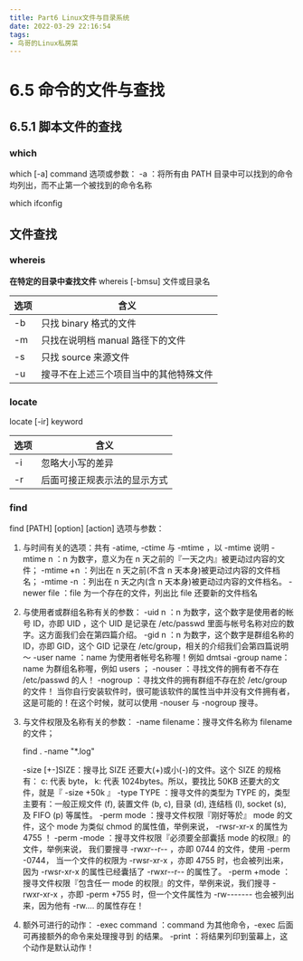 ```yaml
---
title: Part6 Linux文件与目录系统
date: 2022-03-29 22:16:54
tags:
- 鸟哥的Linux私房菜
---
```





# 6.5 命令的文件与查找

## 6.5.1 脚本文件的查找

### which
which [-a] command
选项或参数：
-a ：将所有由 PATH 目录中可以找到的命令均列出，而不止第一个被找到的命令名称

which ifconfig


## 文件查找

### whereis
**在特定的目录中查找文件**
whereis [-bmsu] 文件或目录名

|选项 | 含义|
|---|---|
|-b    |只找 binary 格式的文件|
|-m    |只找在说明档 manual 路径下的文件|
|-s    |只找 source 来源文件|
|-u    |搜寻不在上述三个项目当中的其他特殊文件|

### locate
locate [-ir] keyword

|选项 | 含义|
|---|---|
|-i  |忽略大小写的差异|
|-r  |后面可接正规表示法的显示方式|


### find
find [PATH] [option] [action]
选项与参数：
1. 与时间有关的选项：共有 -atime, -ctime 与 -mtime ，以 -mtime 说明
   -mtime  n ：n 为数字，意义为在 n 天之前的『一天之内』被更动过内容的文件；
   -mtime +n ：列出在 n 天之前(不含 n 天本身)被更动过内容的文件档名；
   -mtime -n ：列出在 n 天之内(含 n 天本身)被更动过内容的文件档名。
   -newer file ：file 为一个存在的文件，列出比 file 还要新的文件档名

2. 与使用者或群组名称有关的参数：
-uid n ：n 为数字，这个数字是使用者的帐号 ID，亦即 UID ，这个 UID 是记录在
        /etc/passwd 里面与帐号名称对应的数字。这方面我们会在第四篇介绍。
-gid n ：n 为数字，这个数字是群组名称的 ID，亦即 GID，这个 GID 记录在
        /etc/group，相关的介绍我们会第四篇说明～
-user name ：name 为使用者帐号名称喔！例如 dmtsai 
-group name：name 为群组名称喔，例如 users ；
-nouser    ：寻找文件的拥有者不存在 /etc/passwd 的人！
-nogroup   ：寻找文件的拥有群组不存在於 /etc/group 的文件！
            当你自行安装软件时，很可能该软件的属性当中并没有文件拥有者，
            这是可能的！在这个时候，就可以使用 -nouser 与 -nogroup 搜寻。


3. 与文件权限及名称有关的参数：
   -name filename：搜寻文件名称为 filename 的文件；
   
   find . -name "*.log"

   -size [+-]SIZE：搜寻比 SIZE 还要大(+)或小(-)的文件。这个 SIZE 的规格有：
                   c: 代表 byte， k: 代表 1024bytes。所以，要找比 50KB
                   还要大的文件，就是『 -size +50k 』
   -type TYPE    ：搜寻文件的类型为 TYPE 的，类型主要有：一般正规文件 (f),
                   装置文件 (b, c), 目录 (d), 连结档 (l), socket (s), 
                   及 FIFO (p) 等属性。
   -perm mode  ：搜寻文件权限『刚好等於』 mode 的文件，这个 mode 为类似 chmod
                 的属性值，举例来说， -rwsr-xr-x 的属性为 4755 ！
   -perm -mode ：搜寻文件权限『必须要全部囊括 mode 的权限』的文件，举例来说，
                 我们要搜寻 -rwxr--r-- ，亦即 0744 的文件，使用 -perm -0744，
                 当一个文件的权限为 -rwsr-xr-x ，亦即 4755 时，也会被列出来，
                 因为 -rwsr-xr-x 的属性已经囊括了 -rwxr--r-- 的属性了。
   -perm +mode ：搜寻文件权限『包含任一 mode 的权限』的文件，举例来说，我们搜寻
                 -rwxr-xr-x ，亦即 -perm +755 时，但一个文件属性为 -rw-------
                 也会被列出来，因为他有 -rw.... 的属性存在！

4. 额外可进行的动作：
   -exec command ：command 为其他命令，-exec 后面可再接额外的命令来处理搜寻到
                   的结果。
   -print        ：将结果列印到萤幕上，这个动作是默认动作！